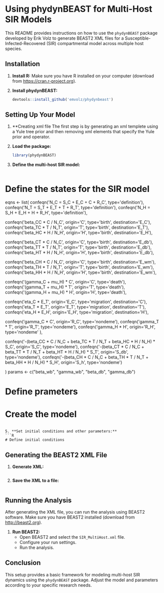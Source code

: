 # Using phydynBEAST for Multi-Host SIR Models

This README provides instructions on how to use the `phydynBEAST` package developed by Erik Volz to generate BEAST2 XML files for a Susceptible-Infected-Recovered (SIR) compartmental model across multiple host species.

## Installation

1. **Install R:** Make sure you have R installed on your computer (download from https://cran.r-project.org).

2. **Install phydynBEAST:**
   ```R
   devtools::install_github('emvolz/phydynbeast')
   ```

## Setting Up Your Model

1. **Creating xml file
   The first step is by generating an xml templete using a Yule tree prior and then removing xml elements that specify the Yule prior and operator.
3. **Load the package:**
   ```R
   library(phydynBEAST)
   ```

4. **Define the multi-host SIR model:**
   ```R
  # Define the states for the SIR model
   eqns <- list( 
  confeqn('N_C = S_C + E_C + C + R_C', type='definition'),
  confeqn('N_T = S_T + E_T + T + R_T', type='definition'),
  confeqn('N_H = S_H + E_H + H + R_H', type='definition'),
 
  
  confeqn('beta_CC * C / N_C', origin='C', type='birth', destination='E_C'),
  confeqn('beta_TC * T / N_T', origin='T', type='birth', destination='E_T'),
  confeqn('beta_HC * H / N_H', origin='H', type='birth', destination='E_H'),
  
  
  confeqn('beta_CT * C / N_C', origin='C', type='birth', destination='E_db'),
  confeqn('beta_TT * T / N_T', origin='T', type='birth', destination='E_db'),
  confeqn('beta_HT * H / N_H', origin='H', type='birth', destination='E_db'),
 
  confeqn('beta_CH * C / N_C', origin='C', type='birth', destination='E_wm'),
  confeqn('beta_TH * T / N_T', origin='T', type='birth', destination='E_wm'),
  confeqn('beta_HH * H / N_H', origin='H', type='birth', destination='E_wm'),
  
  confeqn('(gamma_C + mu_H) * C',  origin='C', type='death'),
  confeqn('(gamma_T + mu_H) * T',  origin='T', type='death'),
  confeqn('(gamma_H + mu_H) * H',  origin='H', type='death'),
  
  confeqn('eta_C * E_T', origin='E_C', type='migration', destination='C'),
  confeqn('eta_T * E_T', origin='E_T', type='migration', destination='T'),
  confeqn('eta_H * E_H', origin='E_H',  type='migration', destination='H'),
  
  confeqn('gamma_C * C', origin='R_C', type='nondeme'),
  confeqn('gamma_T * T', origin='R_T', type='nondeme'),
  confeqn('gamma_H * H', origin='R_H',  type='nondeme' ),

  confeqn('-(beta_CC * C / N_C + beta_TC * T / N_T + beta_HC * H / N_H) * S_C', origin='S_C', type='nondeme'),
  confeqn('-(beta_CT * C / N_C + beta_TT * T / N_T + beta_HT * H / N_H) * S_T', origin='S_db', type='nondeme'),
  confeqn('-(beta_CH * C / N_C + beta_TH * T / N_T + beta_HH * H / N_H) * S_H', origin='S_h', type='nondeme')
  
)
   params <- c("beta_wb", "gamma_wb", "beta_db", "gamma_db")

   # Define prameters
  

   # Create the model
   ```

5. **Set initial conditions and other parameters:**
   ```R
   # Define initial conditions
  
   ```

## Generating the BEAST2 XML File

1. **Generate XML:**
   ```R
   ```

2. **Save the XML to a file:**
   ```R
   ```

## Running the Analysis

After generating the XML file, you can run the analysis using BEAST2 software. Make sure you have BEAST2 installed (download from http://beast2.org).

1. **Run BEAST2:**
   - Open BEAST2 and select the `SIR_MultiHost.xml` file.
   - Configure your run settings.
   - Run the analysis.

## Conclusion

This setup provides a basic framework for modeling multi-host SIR dynamics using the `phydynBEAST` package. Adjust the model and parameters according to your specific research needs.
